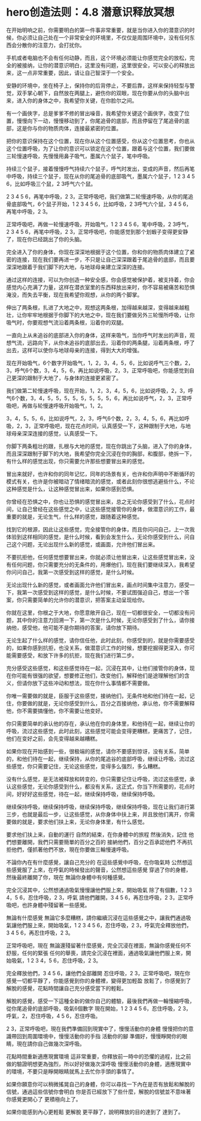 # hero创造法则：4.8 潜意识释放冥想

在开始明响之前，你需要明白的第一件事非常重要，就是当你进入你的潜意识的时候，你必须让自己处在一个非常安全的环境里，不仅仅是周围环境中，没有任何东西会分散你的注意力，会打扰你。

手机或者电脑也不会有任何动静，而且，这个环境必须能让你感觉完全的放松，完全的被接纳，让你的潜意识明白，这里没有问题，这里很安全，可以安心的释放出来，这一点非常重要，因此，请让自己智深于一个安全。

安静的环境中，坐在椅子上，保持你的后背停止，不要后靠，这样来保持轻型与警觉，双手掌心朝下，自然放在两腿上，避伤你的双眼，现在你要从你的头脑中出来，进入你的身体之中，我希望你关键，在你脸尔之间。

有一个画俠字，总是爹爹不修的冒出噪音，我希望你关键这个画俠字，改变了位置，慢慢向下一动，慢慢移动到了，你尾追骨的底部，而且停留在了尾追骨的底部，这是你与你的物质肉体，连接最紧密的位置。

把你的意识保持在这个位置，现在你从这个位置感受，你从这个位置思考，你也从这个位置呼吸，为了让你的意识可以锁定在这个位置，跟着与这个位置，我们要做三轮慢速呼吸，先慢慢用鼻子吸气，墨属六个鼠子，笔中呼吸。

持续三个鼠子，接着慢慢呼气持续六个鼠子，呼气时发出，变成的声音，然后再笔中呼吸，持续三个鼠子，现在从你的尾追骨的底部吸气，墨属六个鼠子，1 2 3 4 5 6，比如呼吸三个鼠，2 3呼气六个鼠。

2 3 4 5 6，再笔中呼吸，2 3，正常呼吸吧，我们做第二轮慢速呼吸，从你的尾追骨底部吸气，6个鼠子开始，1 2 3 4 5 6，比如呼吸，2 3呼气六个鼠，3 4 5 6，再笔中呼吸，2 3。

正常呼吸吧，再做一轮慢速呼吸，开始吸气，1 2 3 4 5 6，笔中呼吸，2 3呼气，2 3 4 5 6，再笔中呼吸，2 3，正常呼吸吧，你能感觉到那个划蝦子变得更安静了，现在你已经跳出了你的头脑。

完全进入了你的身体，你现在深深地根据于这个位置，你和你的物质肉体建立了紧密的连接，现在我们要再进一步，不只是让自己深深跟着于尾追骨的底部，而且要深深地跟着于我们脚下的大地，与地球母亲建立深深的连接。

通过这样的连接，可以为你创造一种安全感，你会感觉被保护着，被支持着，你会感觉内心充满了力量，这样在潜衣室里的东西释放出来时，你不容易被痛苦和恐惧淹没，而失去平衡，现在我希望你观想，从你的两个脚掌。

伸出了两条根，扎进了大地之中，观想这两条根，加得越来越深，变得越来越粗壮，让你牢牢地根据于你脚下的大地之中，现在我们要做另外三轮慢所呼吸，让你吸气时，你要观想气流沿着两条根，沿着你的双腿。

一直向上从未追谷的底部进入你的身体，这样来吸气，当你呼气时发出的声音，观想气流，远路向下，从你未追谷的底部出去，沿着你的两条腿，沿着两条根，呼了出去，这样可以使你与地球母亲的连接，得到大大的增强。

现在开始吸气，6个数字开始吸气，1，2，3，4，5，6，比如说呼气三个数，2，3，呼气6个数，3，4，5，6，再比如说呼吸，2，3，正常呼吸吧，你能感觉到自己更深的跟制于大地了，与身体的连接更紧密了。

我们做第二轮慢速呼吸，现在开始，1，2，3，4，5，6，比如说呼吸，2，3，呼气6个数，3，4，5，5，5，5，5，5，5，5，6，再比如说呼气，2，3，正常呼吸吧，再做与轮慢速呼吸开始吸气，1，2。

3，4，5，5，6，比如说呼气，2，3，呼气6个数，2，3，4，5，6，再比如呼吸，2，3，正常呼吸吧，现在花点时间，认真感受一下，这种跟制于大地，与地球母亲深深连接的感觉，认真感受一下。

你脚下两条粗壮的跟，扎根与大地的感觉，现在你跳出了头脑，进入了你的身体，而且深深跟制于脚下的大地，我希望你完全沉浸在你的胸部，和腹部，绝拆一下，有什么样的感觉出现，你只需要允许那些想要冒出来的感觉。

冒出来就好，也许和你的同年记忆，同年的场景有关，也许和你声明中不断循环的模式有关，也许是你被暗动了情绪暗流的感觉，或者此刻你很想逃避些什么，不论这种感觉是什么，让这种感觉冒出来，如果你感到恐惧。

你曾经在恐惧之中，你也让恐惧的感觉冒出来，总之无论你感受到了什么，花点时间，让自己曾经在这些感觉之中，让这些感觉接管你的身体，做潜意识的工作，最重要的就是，无论生气，什么样的感觉，跟随着这种感觉。

找到它的根源，因此让这些感觉，完全接管你的身体，而且你问问自己，上一次我体验到这样相同的感觉，是什么时候，看到会发生什么，无论你感受到什么，问自己这个问题，无论出现什么新的感觉，或画面，允许他们冒出来。

不要抗拒他，任何感觉想要冒出来，你就必须让他冒出来，让这些感觉冒出来，没有任何问题，你只需要充分的无条件的，用爆他们，现在我们要继续深入，我希望你问问自己，我第一次感受到这样的感觉，是什么时候。

无论出现什么新的感觉，或者画面允许他们冒出来，画点时间集中注意力，感受一下，我第一次感受到这样的感觉，是什么时候，不要试图强迫自己，想出一个答案，你只需要简单的允许你的潜意识，把答案主动呈现给你。

你就在这里，你根之于大地，你愿意敞开自己，现在一切都很安全，一切都没有问题，其中你的注意力回溯一下，第一次是什么时候，无论你感受到了什么，请你接纳他，感受他，他可能不是你期待的答案，请你放下期待。

无论生起了什么样的感觉，请你信任他，此时此刻，你感受到的，就是你需要感受的，如果你感到抗拒，也没关系，做潜意识工作的时候，想要挖掘得更深入，你可能需要感受，和放下许多的抗拒，现在我们进行第二步。

充分感受这些感觉，和这些感觉待在一起，沉浸在其中，让他们接管你的身体，现在你可能有很强的欲望，想要修正他们，改变他们，解释他们是途理解他们的含义，但请你放下这些冲动和想法，现在你什么事情都不需要做。

你唯一需要做的就是，臣服于这些感觉，接纳他们，无条件地和他们待在一起，记住，你要做的就是，无论你感受到什么，百分之百接纳他，承认他，你不需要解释他，你不需要搞懂他，你不需要让他变好。

你只需要简单的承认他的存在，承认他在你的身体里，和他待在一起，继续让你的呼吸，流过这些感觉，此时此刻，这些感觉可能会变得更糟糕，更痛苦了，记住，他们在变好之前，会先变得越来越糟糕。

如果你现在开始感到一些，很极端的感觉，请你不要感到惊讶，没有关系，简单的，和他们待在一起，继续保持，从你的尾追谷的底部呼吸，继续让呼吸，流过这些感觉，你只需要记住，无论这些感觉，变得多么强烈，多么糟糕。

没有什么感觉，是无法被释放和转变的，你只需要记住让呼吸，流过这些感觉，承认这些感觉，无论你感受到什么，都没有关系，这正式，你当下所需要的，花点时间，好好好这些感觉，待在一起，继续保持呼吸，继续保持呼吸。

继续保持呼吸，继续保持呼吸，继续保持呼吸，继续保持呼吸，现在让我们进行第三步，也就是最后一步，让这些感觉，从你身体中扶上来，并且放他们离开，你需要做的就是，要求他们扶上来，无论你身体里，有什么感觉。

要求他们扶上来，自動的運行 自然的結束，在你身體中的旅程 然後消失，記住 他們想要離開，我們只需要簡單的百分之百的 接納他們，百分之百承認他們 不再抗拒他們，僅抓著他們不放，現在你要做三輪慢速呼吸。

不論你內在有什麼感覺，讓自己充分的 在這些感覺中呼吸，在你吸氣時 公然想這些感覺服了上來，在呼氣的時候發出的聲音，公然想這些感覺 穿過了你的身體，然後最終離開了你，現在 無論你身體中有何種感覺。

完全沉浸其中，公然想通過吸氣慢慢讓他們服上來，開始吸氣 除了有個數，1 2 3 4，5 6，忍住呼吸，2 3，呼氣 請他們離開，3 4 5 6，再忍住呼吸，2 3，正常呼吸吧，也許身體中殘留著一些感覺。

無論有什麼感覺 無論它多麼糟糕，請你繼續沉浸在這些感覺之中，讓我們通過吸氣讓他們服上來，開始吸氣，1 2 3 4 5 6，忍住呼吸，2 3，呼氣完全釋放他們，3 4 5 6，再忍住呼吸，2 3。

正常呼吸吧，現在 無論還殘留著什麼感覺，完全沉浸在裡面，無論你感覺任何不舒服，任何的緊張 任何的舉喪，請完全沉浸在裡面，通過吸氣讓他們服上來，開始吸氣，1 2 3 4，5 6，忍住呼吸，2 3。

完全釋放他們，3 4 5 6，讓他們全部離開 忍住呼吸，2 3，正常呼吸吧，現在你感覺一切都平靜了，你能感覺到你的身體裡，變得更加輕盈 放鬆了，你感覺到了解脫的感覺，花點時間讓自己充分感受當下的輕鬆。

解脫的感覺，感受一下這種全新的做你自己的體驗，最後我們再做一輪慢縮呼吸，從你尾追骨的底部呼吸，吸氣6個數字 現在開始，1 2 3 4 5 6，忍住呼吸，2 3，呼氣，2，忍住呼吸，4 5 6，忍住呼吸。

2 3，正常呼吸吧，現在我們準備回到現實中了，慢慢活動你的身體 慢慢把你的意識帶回到周圍環境中，慢慢活動你的手指 活動你的腳 準備好，慢慢睜開你的眼睛，現在請你自己做幾次深呼吸。

花點時間重新適應現實環境 這非常重要，你釋放前一時中的恐懼的過程，比之前做的驗證明想更為強烈，所以好好做幾次深呼吸 慢慢活動你的身體，適應現實中的環境，不要只是睜開眼睛就馬上去忙你手頭的事情了。

如果你願意你可以稍微搖晃自己的身體，你可以尋找一下內在是否有放鬆和解脫的信號，通過這些信號你會明白 你是否已經放下了些什麼，解脫的信號並不意味著 你感覺更開心了 更積極向上了。

如果你能感到內心更輕鬆 更解脫 更平靜了，說明釋放的目的達到了 達到了。